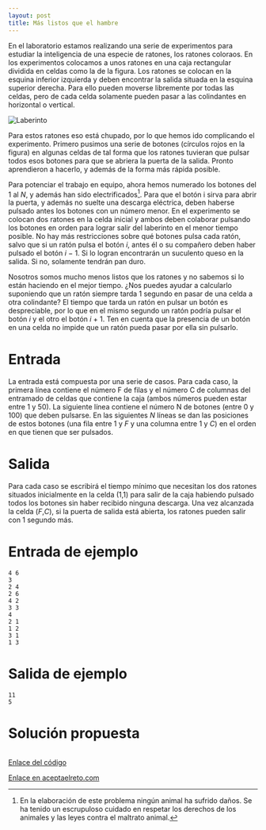 ```yaml
---
layout: post
title: Más listos que el hambre
---
```

En el laboratorio estamos realizando una serie de experimentos para estudiar la inteligencia de una especie de ratones, los ratones coloraos. En los experimentos colocamos a unos ratones en una caja rectangular dividida en celdas como la de la figura. Los ratones se colocan en la esquina inferior izquierda y deben encontrar la salida situada en la esquina superior derecha. Para ello pueden moverse libremente por todas las celdas, pero de cada celda solamente pueden pasar a las colindantes en horizontal o vertical.

![Laberinto](https://www.aceptaelreto.com/pub/problems/v003/98/st/statements/Spanish/laberinto.svg)

Para estos ratones eso está chupado, por lo que hemos ido complicando el experimento. Primero pusimos una serie de botones (círculos rojos en la figura) en algunas celdas de tal forma que los ratones tuvieran que pulsar todos esos botones para que se abriera la puerta de la salida. Pronto aprendieron a hacerlo, y además de la forma más rápida posible.

Para potenciar el trabajo en equipo, ahora hemos numerado los botones del 1 al *N*, y además han sido electrificados[^1]. Para que el botón i sirva para abrir la puerta, y además no suelte una descarga eléctrica, deben haberse pulsado antes los botones con un número menor. En el experimento se colocan dos ratones en la celda inicial y ambos deben colaborar pulsando los botones en orden para lograr salir del laberinto en el menor tiempo posible. No hay más restricciones sobre qué botones pulsa cada ratón, salvo que si un ratón pulsa el botón *i*, antes él o su compañero deben haber pulsado el botón *i* − 1. Si lo logran encontrarán un suculento queso en la salida. Si no, solamente tendrán pan duro.

Nosotros somos mucho menos listos que los ratones y no sabemos si lo están haciendo en el mejor tiempo. ¿Nos puedes ayudar a calcularlo suponiendo que un ratón siempre tarda 1 segundo en pasar de una celda a otra colindante? El tiempo que tarda un ratón en pulsar un botón es despreciable, por lo que en el mismo segundo un ratón podría pulsar el botón *i* y el otro el botón *i* + 1. Ten en cuenta que la presencia de un botón en una celda no impide que un ratón pueda pasar por ella sin pulsarlo.

# Entrada

La entrada está compuesta por una serie de casos. Para cada caso, la primera línea contiene el número F de filas y el número C de columnas del entramado de celdas que contiene la caja (ambos números pueden estar entre 1 y 50). La siguiente línea contiene el número N de botones (entre 0 y 100) que deben pulsarse. En las siguientes *N* líneas se dan las posiciones de estos botones (una fila entre 1 y *F* y una columna entre 1 y *C*) en el orden en que tienen que ser pulsados.

# Salida

Para cada caso se escribirá el tiempo mínimo que necesitan los dos ratones situados inicialmente en la celda (1,1) para salir de la caja habiendo pulsado todos los botones sin haber recibido ninguna descarga. Una vez alcanzada la celda (*F*,*C*), si la puerta de salida está abierta, los ratones pueden salir con 1 segundo más.

# Entrada de ejemplo

```
4 6
3
2 4
2 6
4 2
3 3
4
2 1
1 2
3 1
1 3
```

# Salida de ejemplo

```
11
5
```
# Solución propuesta

``` python

```

[^1]: En la elaboración de este problema ningún animal ha sufrido daños. Se ha tenido un escrupuloso cuidado en respetar los derechos de los animales y las leyes contra el maltrato animal.

[Enlace del código](https://github.com/israelem/aceptaelreto/blob/master/codes/2017-06-12-mas_listos.py)

[Enlace en aceptaelreto.com](https://www.aceptaelreto.com/problem/statement.php?id=398&potw=1)
